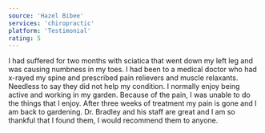 ```yaml
---
source: 'Hazel Bibee'
services: 'chiropractic'
platform: 'Testimonial'
rating: 5
---
```


I had suffered for two months with sciatica that went down my left leg and was causing numbness in my toes. I had been to a medical doctor who had x-rayed my spine and prescribed pain relievers and muscle relaxants. Needless to say they did not help my condition. I normally enjoy being active and working in my garden. Because of the pain, I was unable to do the things that I enjoy. After three weeks of treatment my pain is gone and I am back to gardening. Dr. Bradley and his staff are great and I am so thankful that I found them, I would recommend them to anyone.
